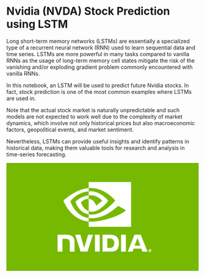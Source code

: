 # Nvidia (NVDA) Stock Prediction using LSTM

Long short-term memory networks (LSTMs) are essentially a specialized type of a recurrent neural network (RNN) used to learn sequential data and time series. LSTMs are more powerful in many tasks compared to vanilla RNNs as the usage of long-term memory cell states mitigate the risk of the vanishing and/or exploding gradient problem commonly encountered with vanilla RNNs.

In this notebook, an LSTM will be used to predict future Nvidia stocks. In fact, stock prediction is one of the most common examples where LSTMs are used in.

Note that the actual stock market is naturally unpredictable and such models are not expected to work well due to the complexity of market dynamics, which involve not only historical prices but also macroeconomic factors, geopolitical events, and market sentiment. 

Nevertheless, LSTMs can provide useful insights and identify patterns in historical data, making them valuable tools for research and analysis in time-series forecasting.

![alt text](https://github.com/ImRyzon/NVIDIA-Stock-Predictor/blob/main/nvidia-logo.png)

